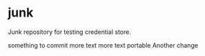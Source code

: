 junk
====

Junk repository for testing credential store.

something to commit
more text
more text
portable
Another change

